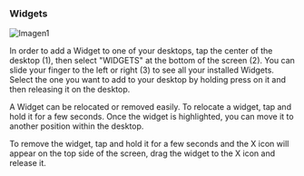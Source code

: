 ### Widgets

![Imagen1](http://static.energysistem.com/images/manuals/42435/563883ddc7ef8.jpg)

In order to add a Widget to one of your desktops, tap the center of the desktop (1), then select "WIDGETS" at the bottom of the screen (2). You can slide your finger to the left or right (3) to see all your installed Widgets. Select the one you want to add to your desktop by holding press on it and then releasing it on the desktop.

A Widget can be relocated or removed easily. To relocate a widget, tap and hold it for a few seconds. Once the widget is highlighted, you can move it to another position within the desktop.

To remove the widget, tap and hold it for a few seconds and the X icon will appear on the top side of the screen, drag the widget to the X icon and release it.
